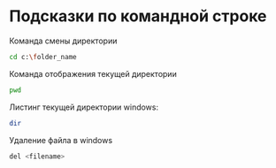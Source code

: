 # Подсказки по командной строке

Команда смены директории
```sh
cd c:\folder_name
```

Команда отображения текущей директории
```sh
pwd
```

Листинг текущей директории
windows:
```sh
dir
```

Удаление файла
в windows
```sh
del <filename>
```
